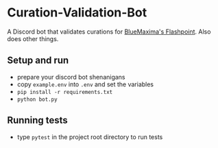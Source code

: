 # Curation-Validation-Bot
A Discord bot that validates curations for [BlueMaxima's Flashpoint](https://bluemaxima.org/flashpoint/). Also does other things.

## Setup and run
- prepare your discord bot shenanigans
- copy `example.env` into `.env` and set the variables
- `pip install -r requirements.txt`
- `python bot.py`

## Running tests
- type `pytest` in the project root directory to run tests
